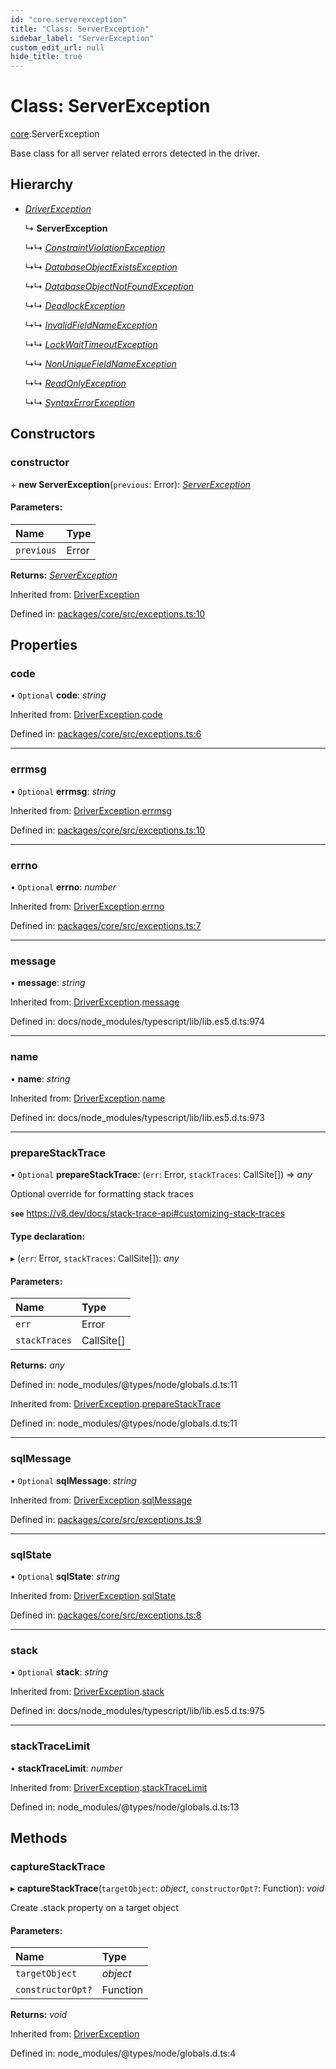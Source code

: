 ```yaml
---
id: "core.serverexception"
title: "Class: ServerException"
sidebar_label: "ServerException"
custom_edit_url: null
hide_title: true
---
```


# Class: ServerException

[core](../modules/core.md).ServerException

Base class for all server related errors detected in the driver.

## Hierarchy

* [*DriverException*](core.driverexception.md)

  ↳ **ServerException**

  ↳↳ [*ConstraintViolationException*](core.constraintviolationexception.md)

  ↳↳ [*DatabaseObjectExistsException*](core.databaseobjectexistsexception.md)

  ↳↳ [*DatabaseObjectNotFoundException*](core.databaseobjectnotfoundexception.md)

  ↳↳ [*DeadlockException*](core.deadlockexception.md)

  ↳↳ [*InvalidFieldNameException*](core.invalidfieldnameexception.md)

  ↳↳ [*LockWaitTimeoutException*](core.lockwaittimeoutexception.md)

  ↳↳ [*NonUniqueFieldNameException*](core.nonuniquefieldnameexception.md)

  ↳↳ [*ReadOnlyException*](core.readonlyexception.md)

  ↳↳ [*SyntaxErrorException*](core.syntaxerrorexception.md)

## Constructors

### constructor

\+ **new ServerException**(`previous`: Error): [*ServerException*](core.serverexception.md)

#### Parameters:

Name | Type |
:------ | :------ |
`previous` | Error |

**Returns:** [*ServerException*](core.serverexception.md)

Inherited from: [DriverException](core.driverexception.md)

Defined in: [packages/core/src/exceptions.ts:10](https://github.com/mikro-orm/mikro-orm/blob/bcf1a0899b/packages/core/src/exceptions.ts#L10)

## Properties

### code

• `Optional` **code**: *string*

Inherited from: [DriverException](core.driverexception.md).[code](core.driverexception.md#code)

Defined in: [packages/core/src/exceptions.ts:6](https://github.com/mikro-orm/mikro-orm/blob/bcf1a0899b/packages/core/src/exceptions.ts#L6)

___

### errmsg

• `Optional` **errmsg**: *string*

Inherited from: [DriverException](core.driverexception.md).[errmsg](core.driverexception.md#errmsg)

Defined in: [packages/core/src/exceptions.ts:10](https://github.com/mikro-orm/mikro-orm/blob/bcf1a0899b/packages/core/src/exceptions.ts#L10)

___

### errno

• `Optional` **errno**: *number*

Inherited from: [DriverException](core.driverexception.md).[errno](core.driverexception.md#errno)

Defined in: [packages/core/src/exceptions.ts:7](https://github.com/mikro-orm/mikro-orm/blob/bcf1a0899b/packages/core/src/exceptions.ts#L7)

___

### message

• **message**: *string*

Inherited from: [DriverException](core.driverexception.md).[message](core.driverexception.md#message)

Defined in: docs/node_modules/typescript/lib/lib.es5.d.ts:974

___

### name

• **name**: *string*

Inherited from: [DriverException](core.driverexception.md).[name](core.driverexception.md#name)

Defined in: docs/node_modules/typescript/lib/lib.es5.d.ts:973

___

### prepareStackTrace

• `Optional` **prepareStackTrace**: (`err`: Error, `stackTraces`: CallSite[]) => *any*

Optional override for formatting stack traces

**`see`** https://v8.dev/docs/stack-trace-api#customizing-stack-traces

#### Type declaration:

▸ (`err`: Error, `stackTraces`: CallSite[]): *any*

#### Parameters:

Name | Type |
:------ | :------ |
`err` | Error |
`stackTraces` | CallSite[] |

**Returns:** *any*

Defined in: node_modules/@types/node/globals.d.ts:11

Inherited from: [DriverException](core.driverexception.md).[prepareStackTrace](core.driverexception.md#preparestacktrace)

Defined in: node_modules/@types/node/globals.d.ts:11

___

### sqlMessage

• `Optional` **sqlMessage**: *string*

Inherited from: [DriverException](core.driverexception.md).[sqlMessage](core.driverexception.md#sqlmessage)

Defined in: [packages/core/src/exceptions.ts:9](https://github.com/mikro-orm/mikro-orm/blob/bcf1a0899b/packages/core/src/exceptions.ts#L9)

___

### sqlState

• `Optional` **sqlState**: *string*

Inherited from: [DriverException](core.driverexception.md).[sqlState](core.driverexception.md#sqlstate)

Defined in: [packages/core/src/exceptions.ts:8](https://github.com/mikro-orm/mikro-orm/blob/bcf1a0899b/packages/core/src/exceptions.ts#L8)

___

### stack

• `Optional` **stack**: *string*

Inherited from: [DriverException](core.driverexception.md).[stack](core.driverexception.md#stack)

Defined in: docs/node_modules/typescript/lib/lib.es5.d.ts:975

___

### stackTraceLimit

• **stackTraceLimit**: *number*

Inherited from: [DriverException](core.driverexception.md).[stackTraceLimit](core.driverexception.md#stacktracelimit)

Defined in: node_modules/@types/node/globals.d.ts:13

## Methods

### captureStackTrace

▸ **captureStackTrace**(`targetObject`: *object*, `constructorOpt?`: Function): *void*

Create .stack property on a target object

#### Parameters:

Name | Type |
:------ | :------ |
`targetObject` | *object* |
`constructorOpt?` | Function |

**Returns:** *void*

Inherited from: [DriverException](core.driverexception.md)

Defined in: node_modules/@types/node/globals.d.ts:4
